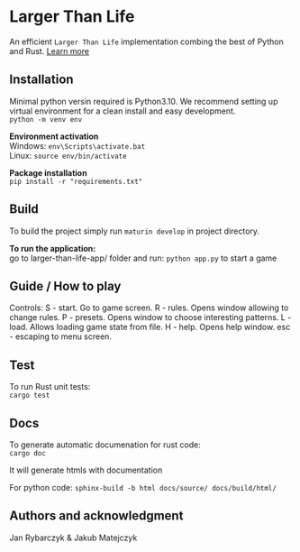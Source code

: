 # Larger Than Life
An efficient `Larger Than Life` implementation combing the best of Python and Rust. [Learn more](https://conwaylife.com/wiki/Larger_than_Life)

## Installation
Minimal python versin required is Python3.10.
We recommend setting up virtual environment for a clean install and easy development.\
`python -m venv env`

**Environment activation**\
Windows: `env\Scripts\activate.bat`\
Linux:  `source env/bin/activate`

**Package installation**\
`pip install -r "requirements.txt"`

## Build
To build the project simply run `maturin develop` in project directory.

**To run the application:**\
go to larger-than-life-app/ folder
and run:
`python app.py`
to start a game
## Guide / How to play
Controls:
S - start. Go to game screen.
R - rules. Opens window allowing to change rules.
P - presets. Opens window to choose interesting patterns.
L - load. Allows loading game state from file.
H - help. Opens help window.
esc - escaping to menu screen.
## Test
To run Rust unit tests:\
`cargo test`

## Docs 
To generate automatic documenation for rust code:\
`cargo doc`

It will generate htmls with documentation

For python code:
`sphinx-build -b html docs/source/ docs/build/html/`


## Authors and acknowledgment
Jan Rybarczyk & Jakub Matejczyk
